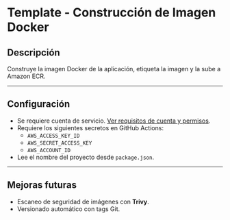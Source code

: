 # Template - Construcción de Imagen Docker

## Descripción
Construye la imagen Docker de la aplicación, etiqueta la imagen y la sube a Amazon ECR.

---

## Configuración
- Se requiere cuenta de servicio. [Ver requisitos de cuenta y permisos](./sa-policy.md).
- Requiere los siguientes secretos en GitHub Actions:
  - `AWS_ACCESS_KEY_ID`
  - `AWS_SECRET_ACCESS_KEY`
  - `AWS_ACCOUNT_ID`
- Lee el nombre del proyecto desde `package.json`.

---

## Mejoras futuras
- Escaneo de seguridad de imágenes con **Trivy**.
- Versionado automático con tags Git.
